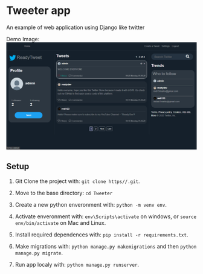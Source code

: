 # Tweeter app

An example of web application using Django like twitter

Demo Image:
![](Demo.png)

## Setup

1. Git Clone the project with: ```git clone https//.git```.

2. Move to the base directory: ```cd Tweeter```

3. Create a new python enveronment with: ```python -m venv env```.

4. Activate enveronment with: ```env\Scripts\activate``` on windows, or ```source env/bin/activate``` on Mac and Linux.

5. Install required dependences with: ```pip install -r requirements.txt```.

6. Make migrations with: ```python manage.py makemigrations``` and then ```python manage.py migrate```.

7. Run app localy with: ```python manage.py runserver```.

